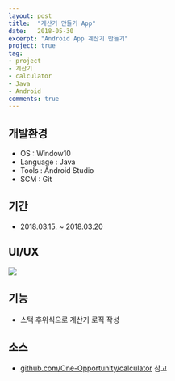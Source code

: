 ```yaml
---
layout: post
title:  "계산기 만들기 App"
date:   2018-05-30
excerpt: "Android App 계산기 만들기"
project: true
tag:
- project
- 계산기
- calculator
- Java
- Android
comments: true
---
```


## 개발환경
* OS : Window10
* Language : Java
* Tools : Android Studio
* SCM : Git

## 기간
* 2018.03.15. ~ 2018.03.20

## UI/UX
<img src="https://one-opportunity.github.io/assets/img/calculator.png"/>

## 기능
* 스택 후위식으로 계산기 로직 작성

## 소스
* <a href="github.com/One-Opportunity/calculator">github.com/One-Opportunity/calculator</a> 참고
